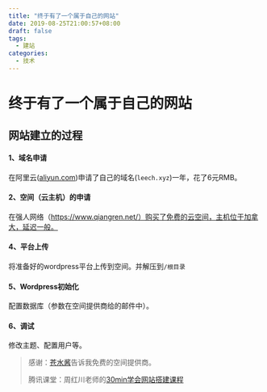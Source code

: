 ```yaml
---
title: "终于有了一个属于自己的网站"
date: 2019-08-25T21:00:57+08:00
draft: false
tags: 
  - 建站
categories: 
  - 技术
---
```




# 终于有了一个属于自己的网站



## 网站建立的过程

#### 1、域名申请

在阿里云([aliyun.com](http://aliyun.com/))申请了自己的域名(`leech.xyz`)一年，花了6元RMB。

#### 2、空间（云主机）的申请

在强人网络（https://www.qiangren.net/）购买了免费的云空间，主机位于加拿大，延迟一般。

#### 4、平台上传

将准备好的wordpress平台上传到空间。并解压到`/根目录`

#### 5、Wordpress初始化

配置数据库（参数在空间提供商给的邮件中）。

#### 6、调试

修改主题、配置用户等。



> 感谢：[苍水酱](https://cangshui.net/)告诉我免费的空间提供商。
> 
> 腾讯课堂：周红川老师的[30min学会网站搭建课程](https://ke.qq.com/mobilev2/courseDetail.html?_bid=167&_wv=3&course_id=131185&from=iosapp#from=iosapp)

